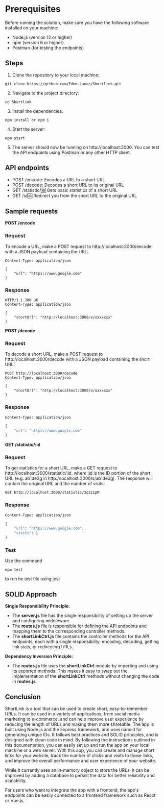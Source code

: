 # Prerequisites

Before running the solution, make sure you have the following software installed on your machine:

- Node.js (version 12 or higher)
- npm (version 6 or higher)
- Postman (for testing the endpoints)

## Steps

1. Clone the repository to your local machine:

```
git clone https://github.com/Eden-Lamar/Shortlink.git
```

2. Navigate to the project directory:

```
cd Shortlink
```

3. Install the dependencies:

```
npm install or npm i
```

4. Start the server:

```
npm start
```

5. The server should now be running on http://localhost:3000. You can test the API endpoints using Postman or any other HTTP client.

## API endpoints

- POST /encode: Encodes a URL to a short URL
- POST /decode: Decodes a short URL to its original URL
- GET /statistic/:id: Gets basic statistics of a short URL
- GET /s/:id: Redirect you from the short URL to the original URL

## Sample requests

**POST /encode**

### Request

To encode a URL, make a POST request to http://localhost:3000/encode with a JSON payload containing the URL:

```POST http://localhost:3000/encode
Content-Type: application/json

{
    "url": "https://www.google.com"
}
```

### Response

```
HTTP/1.1 200 OK
Content-Type: application/json

{
    "shortUrl": "http://localhost:3000/s/xxxxxxx"
}
```

**POST /decode**

### Request

To decode a short URL, make a POST request to http://localhost:3000/decode with a JSON payload containing the short URL:

```
POST http://localhost:3000/decode
Content-Type: application/json

{
    "shortUrl": "http://localhost:3000/s/xxxxxxx"
}
```

### Response

```HTTP/1.1 200 OK
Content-Type: application/json

{
    "url": "https://www.google.com"
}
```

**GET /statistic/:id**

### Request

To get statistics for a short URL, make a GET request to http://localhost:3000/statistic/:id, where :id is the ID portion of the short URL (e.g. ab1de3g in http://localhost:3000/s/ab1de3g).
The response will contain the original URL and the number of visits:

```
GET http://localhost:3000/statistic/3qZz1pM
```

### Response

```HTTP/1.1 200 OK
Content-Type: application/json

{
    "url": "https://www.google.com",
    "visits": 1
}
```

### Test

Use the command

```
npm test
```

to run he test file using jest

## SOLID Approach

**Single Responsibility Principle:**

- The **server.js** file has the single responsibility of setting up the server and configuring middleware.
- The **routes.js** file is responsible for defining the API endpoints and mapping them to the corresponding controller methods.
- The **shortLinkCtrl.js** file contains the controller methods for the API endpoints, each with a single responsibility: encoding, decoding, getting link stats, or redirecting URLs.

**Dependency Inversion Principle:**

- The **routes.js** file uses the **shortLinkCtrl** module by importing and using its exported methods. This makes it easy to swap out the implementation of the **shortLinkCtrl** methods without changing the code in **routes.js**.

## Conclusion

ShortLink is a tool that can be used to create short, easy-to-remember URLs. It can be used in a variety of applications, from social media marketing to e-commerce, and can help improve user experience by reducing the length of URLs and making them more shareable. The app is built using Node.js and the Express framework, and uses nanoid for generating unique IDs. It follows best practices and SOLID principles, and is designed with clean code in mind. By following the instructions outlined in this documentation, you can easily set up and run the app on your local machine or a web server. With this app, you can create and manage short links for your website, track the number of clicks and visits to those links, and improve the overall performance and user experience of your website.

While it currently uses an in-memory object to store the URLs, it can be improved by adding a database to persist the data for better reliability and scalability.

For users who want to integrate the app with a frontend, the app's endpoints can be easily connected to a frontend framework such as React or Vue.js.
